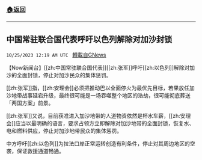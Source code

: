 ###  [:house:返回](README.md)
---


## 中国常驻联合国代表呼吁以色列解除对加沙封锁
`10/25/2023 12:19 AM UTC ` [轉載自GNews](https://gnews.org/articles/1876586)

【Now新闻台】[[zh:中国常驻联合国代表]][[zh:张军]]呼吁[[zh:以色列]]解除对加沙的全面封锁，停止对加沙民众的集体惩罚。

[[zh:张军]]指，[[zh:安理会]]必须把推动巴以全面停火为最优先目标，若果放任加沙地带战事延宕升级，最终很可能是一场吞噬整个地区的浩劫，很可能彻底葬送「两国方案」前景。

[[zh:张军]]又说，目前获准进入加沙地带的人道物资依然是杯水车薪，[[zh:安理会]]应当以最明确的语言，要求占领方立即解除对加沙地带的全面封锁，恢复水、电和燃料供应，停止对加沙地带民众的集体惩罚。

中方呼吁[[zh:以色列]]为拉法口岸正常运转创造有利条件，停止对其周边地区的空袭，保证救援通道畅通。
